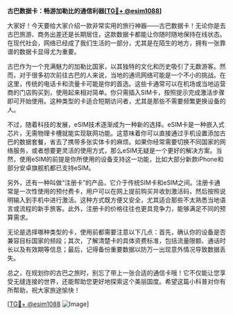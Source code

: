 **古巴数据卡：畅游加勒比的通信利器[[TG💪+ @esim1088](https://t.me/s/esim1088)]**

大家好！今天要给大家介绍一款非常实用的旅行神器——古巴数据卡！无论你是去古巴旅游、商务出差还是长期居住，这款数据卡都能让你随时随地保持在线状态。在现代社会，网络已经成了我们生活的一部分，尤其是在陌生的地方，拥有一张靠谱的数据卡显得尤为重要。

古巴作为一个充满魅力的加勒比国家，以其独特的文化和历史吸引了无数游客。然而，对于很多初次前往古巴的人来说，当地的通讯网络可能是一个不小的挑战。在这里，传统的电话卡和流量卡可能是你的首选。这些卡通常可以在机场或当地运营商的门店购买到，使用起来相对简单。你只需插入SIM卡，按照提示完成激活步骤即可开始使用。这种类型的卡适合短期访问者，尤其是那些不需要频繁更换设备的人。

不过，随着科技的发展，eSIM技术逐渐成为一种新的选择。eSIM卡是一种嵌入式芯片，无需物理卡槽就能实现联网功能。这意味着你可以直接通过手机设置添加古巴的数据套餐，省去了携带多张实体卡的麻烦。如果你经常需要切换不同国家的网络服务，或者想要更灵活的使用方式，那么eSIM无疑是一个更好的解决方案。当然，使用eSIM的前提是你所使用的设备支持这一功能，比如大部分新款iPhone和部分安卓旗舰机都已支持eSIM。

另外，还有一种叫做“注册卡”的产品，它介于传统SIM卡和eSIM之间。注册卡通常是一次性使用的预付费卡，用户可以在网上提前购买并收到激活码，然后按照说明输入到手机中进行激活。这种方式既方便又安全，尤其适合那些不太熟悉当地语言或流程的新手旅客。此外，注册卡的价格往往也更具竞争力，能够满足不同的预算需求。

无论是选择哪种类型的卡，使用前都需要注意以下几点：首先，确认你的设备是否兼容目标国家的频段；其次，了解清楚卡的具体资费标准，包括流量限额、通话时长以及有效期等信息；最后，记得备份重要数据以防万一出现意外情况导致数据丢失。

总之，在规划你的古巴之旅时，别忘了带上一张合适的通信卡哦！它不仅能让您享受无缝连接的世界，还能帮助您更好地探索这个美丽国度。希望这篇小科普对你有所帮助，祝大家旅途愉快！

[[TG💪+ @esim1088](https://t.me/s/esim1088) ![Image](https://i.postimg.cc/4NQfJmqS/Snipaste-2025-05-13-00-14-12.png)]